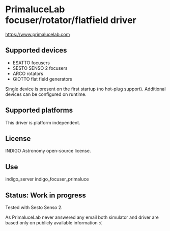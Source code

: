 # PrimaluceLab focuser/rotator/flatfield driver

https://www.primalucelab.com

## Supported devices
* ESATTO focusers
* SESTO SENSO 2 focusers
* ARCO rotators
* GIOTTO flat field generators

Single device is present on the first startup (no hot-plug support). Additional devices can be configured on runtime.

## Supported platforms

This driver is platform independent.

## License

INDIGO Astronomy open-source license.

## Use

indigo_server indigo_focuser_primaluce

## Status: Work in progress

Tested with Sesto Senso 2.

As PrimaluceLab never answered any email both simulator and driver are based only on publicly available information :(


